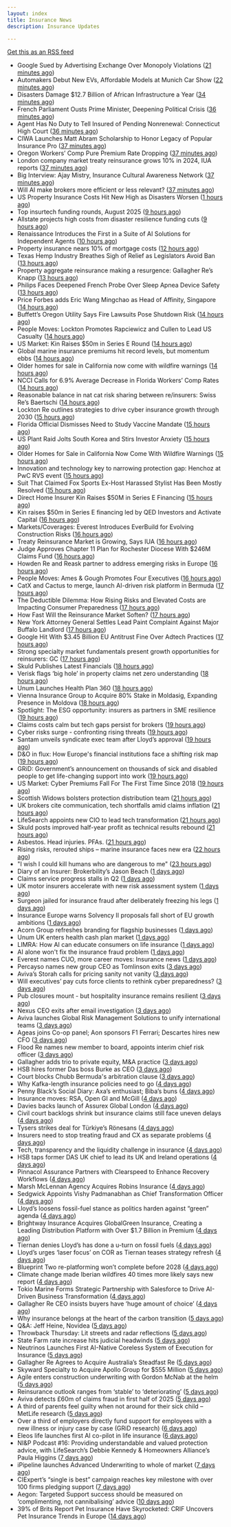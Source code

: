 ```yaml
---
layout: index
title: Insurance News
description: Insurance Updates

---
```


[Get this as an RSS feed](/insurance.rss)

<!-- news_marker starts -->
- Google Sued by Advertising Exchange Over Monopoly Violations ([21 minutes ago](https://www.insurancejournal.com/news/national/2025/09/09/838424.htm))
- Automakers Debut New EVs, Affordable Models at Munich Car Show ([22 minutes ago](https://www.insurancejournal.com/news/international/2025/09/09/838440.htm))
- Disasters Damage $12.7 Billion of African Infrastructure a Year ([34 minutes ago](https://www.insurancejournal.com/news/international/2025/09/09/838427.htm))
- French Parliament Ousts Prime Minister, Deepening Political Crisis ([36 minutes ago](https://www.insurancejournal.com/news/international/2025/09/09/838421.htm))
- Agent Has No Duty to Tell Insured of Pending Nonrenewal: Connecticut High Court ([36 minutes ago](https://www.insurancejournal.com/news/east/2025/09/09/838430.htm))
- CIWA Launches Matt Abram Scholarship to Honor Legacy of Popular Insurance Pro ([37 minutes ago](https://www.insurancejournal.com/news/west/2025/09/09/837411.htm))
- Oregon Workers’ Comp Pure Premium Rate Dropping ([37 minutes ago](https://www.insurancejournal.com/news/west/2025/09/09/838416.htm))
- London company market treaty reinsurance grows 10% in 2024, IUA reports ([37 minutes ago](https://www.reinsurancene.ws/london-company-market-treaty-reinsurance-grows-10-in-2024-iua-reports/))
- Big Interview: Ajay Mistry, Insurance Cultural Awareness Network ([37 minutes ago](https://www.postonline.co.uk/people/7958865/big-interview-ajay-mistry-insurance-cultural-awareness-network))
- Will AI make brokers more efficient or less relevant? ([37 minutes ago](https://www.postonline.co.uk/broker/7958949/will-ai-make-brokers-more-efficient-or-less-relevant))
- US Property Insurance Costs Hit New High as Disasters Worsen ([1 hours ago](https://www.insurancejournal.com/news/national/2025/09/09/838409.htm))
- Top insurtech funding rounds, August 2025 ([9 hours ago](https://www.dig-in.com/list/top-insurtech-funding-rounds-august-2025))
- Allstate projects high costs from disaster resilience funding cuts ([9 hours ago](https://www.dig-in.com/news/allstate-research-projects-high-costs-from-resilience-cuts))
- Renaissance Introduces the First in a Suite of AI Solutions for Independent Agents ([10 hours ago](https://www.insurancejournal.com/news/national/2025/09/08/838412.htm))
- Property insurance nears 10% of mortgage costs ([12 hours ago](https://www.dig-in.com/news/property-insurance-nearly-10-of-monthly-mortgage-expenses))
- Texas Hemp Industry Breathes Sigh of Relief as Legislators Avoid Ban ([13 hours ago](https://www.insurancejournal.com/news/southcentral/2025/09/08/838405.htm))
- Property aggregate reinsurance making a resurgence: Gallagher Re’s Knapp ([13 hours ago](https://www.reinsurancene.ws/property-aggregate-reinsurance-making-a-resurgence-gallagher-res-knapp/))
- Philips Faces Deepened French Probe Over Sleep Apnea Device Safety ([13 hours ago](https://www.insurancejournal.com/news/international/2025/09/08/838402.htm))
- Price Forbes adds Eric Wang Mingchao as Head of Affinity, Singapore ([14 hours ago](https://www.reinsurancene.ws/price-forbes-adds-eric-wang-mingchao-as-head-of-affinity-singapore/))
- Buffett’s Oregon Utility Says Fire Lawsuits Pose Shutdown Risk ([14 hours ago](https://www.insurancejournal.com/news/west/2025/09/08/838395.htm))
- People Moves: Lockton Promotes Rapciewicz and Cullen to Lead US Casualty ([14 hours ago](https://www.insurancejournal.com/news/national/2025/09/08/838383.htm))
- US Market: Kin Raises $50m in Series E Round ([14 hours ago](https://insurance-edge.net/2025/09/08/us-market-kin-raises-50m-in-series-e-round/))
- Global marine insurance premiums hit record levels, but momentum ebbs ([14 hours ago](https://www.insurancebusinessmag.com/uk/news/marine/global-marine-insurance-premiums-hit-record-levels-but-momentum-ebbs-548871.aspx))
- Older homes for sale in California now come with wildfire warnings ([14 hours ago](https://www.dig-in.com/articles/older-homes-for-sale-in-california-now-come-with-wildfire-warnings))
- NCCI Calls for 6.9% Average Decrease in Florida Workers’ Comp Rates ([14 hours ago](https://www.insurancejournal.com/news/southeast/2025/09/08/838382.htm))
- Reasonable balance in nat cat risk sharing between re/insurers: Swiss Re’s Baertschi ([14 hours ago](https://www.reinsurancene.ws/reasonable-balance-in-nat-cat-risk-sharing-between-re-insurers-swiss-res-baertschi/))
- Lockton Re outlines strategies to drive cyber insurance growth through 2030 ([15 hours ago](https://www.reinsurancene.ws/lockton-re-outlines-strategies-to-drive-cyber-insurance-growth-through-2030/))
- Florida Official Dismisses Need to Study Vaccine Mandate ([15 hours ago](https://www.insurancejournal.com/news/southeast/2025/09/08/838376.htm))
- US Plant Raid Jolts South Korea and Stirs Investor Anxiety ([15 hours ago](https://www.insurancejournal.com/news/international/2025/09/08/838371.htm))
- Older Homes for Sale in California Now Come With Wildfire Warnings ([15 hours ago](https://www.insurancejournal.com/news/west/2025/09/08/838367.htm))
- Innovation and technology key to narrowing protection gap: Henchoz at PwC RVS event ([15 hours ago](https://www.reinsurancene.ws/innovation-and-technology-key-to-narrowing-protection-gap-henchoz-at-pwc-rvs-event/))
- Suit That Claimed Fox Sports Ex-Host Harassed Stylist Has Been Mostly Resolved ([15 hours ago](https://www.insurancejournal.com/news/west/2025/09/08/838364.htm))
- Direct Home Insurer Kin Raises $50M in Series E Financing ([15 hours ago](https://www.insurancejournal.com/news/national/2025/09/08/838361.htm))
- Kin raises $50m in Series E financing led by QED Investors and Activate Capital ([16 hours ago](https://www.reinsurancene.ws/kin-raises-50m-in-series-e-financing-led-by-qed-investors-and-activate-capital/))
- Markets/Coverages: Everest Introduces EverBuild for Evolving Construction Risks ([16 hours ago](https://www.insurancejournal.com/news/national/2025/09/08/838358.htm))
- Treaty Reinsurance Market is Growing, Says IUA ([16 hours ago](https://insurance-edge.net/2025/09/08/treaty-reinsurance-market-is-growing-says-iua/))
- Judge Approves Chapter 11 Plan for Rochester Diocese With $246M Claims Fund ([16 hours ago](https://www.insurancejournal.com/news/east/2025/09/08/838351.htm))
- Howden Re and Reask partner to address emerging risks in Europe ([16 hours ago](https://www.reinsurancene.ws/howden-re-and-reask-partner-to-address-emerging-risks-in-europe/))
- People Moves: Ames & Gough Promotes Four Executives ([16 hours ago](https://www.insurancejournal.com/news/east/2025/09/08/833142.htm))
- CatX and Cactus to merge, launch AI-driven risk platform in Bermuda ([17 hours ago](https://www.reinsurancene.ws/catx-and-cactus-to-merge-launch-ai-driven-risk-platform-in-bermuda/))
- The Deductible Dilemma: How Rising Risks and Elevated Costs are Impacting Consumer Preparedness ([17 hours ago](https://insurance-edge.net/2025/09/08/the-deductible-dilemma-how-rising-risks-and-elevated-costs-are-impacting-consumer-preparedness/))
- How Fast Will the Reinsurance Market Soften? ([17 hours ago](https://www.insurancejournal.com/news/national/2025/09/08/838346.htm))
- New York Attorney General Settles Lead Paint Complaint Against Major Buffalo Landlord ([17 hours ago](https://www.insurancejournal.com/news/east/2025/09/08/838334.htm))
- Google Hit With $3.45 Billion EU Antitrust Fine Over Adtech Practices ([17 hours ago](https://www.insurancejournal.com/news/international/2025/09/08/838331.htm))
- Strong specialty market fundamentals present growth opportunities for reinsurers: GC ([17 hours ago](https://www.reinsurancene.ws/strong-specialty-market-fundamentals-present-growth-opportunities-for-reinsurers-gc/))
- Skuld Publishes Latest Financials ([18 hours ago](https://insurance-edge.net/2025/09/08/skuld-publishes-latest-financials/))
- Verisk flags ‘big hole’ in property claims net zero understanding ([18 hours ago](https://www.postonline.co.uk/claims/7958960/verisk-flags-%E2%80%98big-hole%E2%80%99-in-property-claims-net-zero-understanding))
- Unum Launches Health Plan 360 ([18 hours ago](https://insurance-edge.net/2025/09/08/unum-launches-health-plan-360/))
- Vienna Insurance Group to Acquire 80% Stake in Moldasig, Expanding Presence in Moldova ([18 hours ago](https://www.insurtechinsights.com/vienna-insurance-group-to-acquire-80-stake-in-moldasig-expanding-presence-in-moldova/))
- Spotlight: The ESG opportunity: insurers as partners in SME resilience ([19 hours ago](https://www.postonline.co.uk/market-access/7958111/spotlight-the-esg-opportunity-insurers-as-partners-in-sme-resilience))
- Claims costs calm but tech gaps persist for brokers ([19 hours ago](https://www.postonline.co.uk/broker/7958975/claims-costs-calm-but-tech-gaps-persist-for-brokers))
- Cyber risks surge - confronting rising threats ([19 hours ago](https://www.insurancebusinessmag.com/uk/tv/cyber-risks-surge--confronting-rising-threats-548805.aspx))
- Santam unveils syndicate exec team after Lloyd’s approval ([19 hours ago](https://www.postonline.co.uk/news/7958976/santam-unveils-syndicate-exec-team-after-lloyd%E2%80%99s-approval))
- D&O in flux: How Europe's financial institutions face a shifting risk map ([19 hours ago](https://www.insurancebusinessmag.com/uk/news/professional-liability/dando-in-flux-how-europes-financial-institutions-face-a-shifting-risk-map-548804.aspx))
- GRiD: Government’s announcement on thousands of sick and disabled people to get life-changing support into work ([19 hours ago](https://ifamagazine.com/grid-governments-announcement-on-thousands-of-sick-and-disabled-people-to-get-life-changing-support-into-work/))
- US Market: Cyber Premiums Fall For The First Time Since 2018 ([19 hours ago](https://insurance-edge.net/2025/09/08/us-market-cyber-premiums-fall-for-the-first-time-since-2018/))
- Scottish Widows bolsters protection distribution team ([21 hours ago](https://ifamagazine.com/scottish-widows-bolsters-protection-distribution-team/))
- UK brokers cite communication, tech shortfalls amid claims inflation ([21 hours ago](https://www.insurancebusinessmag.com/uk/news/claims/uk-brokers-cite-communication-tech-shortfalls-amid-claims-inflation-548795.aspx))
- LifeSearch appoints new CIO to lead tech transformation ([21 hours ago](https://ifamagazine.com/lifesearch-appoints-new-cio-to-lead-tech-transformation/))
- Skuld posts improved half-year profit as technical results rebound ([21 hours ago](https://www.insurancebusinessmag.com/uk/news/marine/skuld-posts-improved-halfyear-profit-as-technical-results-rebound-548792.aspx))
- Asbestos. Head injuries. PFAs. ([21 hours ago](https://www.insurancebusinessmag.com/uk/news/breaking-news/asbestos--head-injuries--pfas--548846.aspx))
- Rising risks, rerouted ships – marine insurance faces new era ([22 hours ago](https://www.insurancebusinessmag.com/uk/news/marine/rising-risks-rerouted-ships--marine-insurance-faces-new-era-548766.aspx))
- "I wish I could kill humans who are dangerous to me" ([23 hours ago](https://www.insurancebusinessmag.com/uk/news/cyber/i-wish-i-could-kill-humans-who-are-dangerous-to-me-548828.aspx))
- Diary of an Insurer: Brokerbility’s Jason Beach ([1 days ago](https://www.postonline.co.uk/broker/7957847/diary-of-an-insurer-brokerbility%E2%80%99s-jason-beach))
- Claims service progress stalls in Q2 ([1 days ago](https://www.postonline.co.uk/claims/7958259/claims-service-progress-stalls-in-q2))
- UK motor insurers accelerate with new risk assessment system ([1 days ago](https://www.insurancebusinessmag.com/uk/news/auto-motor/uk-motor-insurers-accelerate-with-new-risk-assessment-system-548751.aspx))
- Surgeon jailed for insurance fraud after deliberately freezing his legs ([1 days ago](https://www.insurancebusinessmag.com/uk/news/breaking-news/surgeon-jailed-for-insurance-fraud-after-deliberately-freezing-his-legs-548749.aspx))
- Insurance Europe warns Solvency II proposals fall short of EU growth ambitions ([1 days ago](https://www.insurancebusinessmag.com/uk/news/breaking-news/insurance-europe-warns-solvency-ii-proposals-fall-short-of-eu-growth-ambitions-548745.aspx))
- Acorn Group refreshes branding for flagship businesses ([1 days ago](https://www.insurancebusinessmag.com/uk/news/breaking-news/acorn-group-refreshes-branding-for-flagship-businesses-548744.aspx))
- Unum UK enters health cash plan market ([1 days ago](https://www.postonline.co.uk/news/7958956/unum-uk-enters-health-cash-plan-market))
- LIMRA: How AI can educate consumers on life insurance ([1 days ago](https://www.dig-in.com/news/limra-how-ai-can-educate-consumers-on-life-insurance))
- AI alone won't fix the insurance fraud problem ([1 days ago](https://www.dig-in.com/opinion/ai-alone-wont-fix-the-insurance-fraud-problem))
- Everest names CUO, more career moves: Insurance news ([1 days ago](https://www.dig-in.com/news/everest-names-cuo-more-career-moves-insurance-news))
- Percayso names new group CEO as Tomlinson exits ([3 days ago](https://www.postonline.co.uk/people/7958971/percayso-names-new-group-ceo-as-tomlinson-exits))
- Aviva’s Storah calls for pricing sanity not vanity ([3 days ago](https://www.postonline.co.uk/news/7958958/aviva%E2%80%99s-storah-calls-for-pricing-sanity-not-vanity))
- Will executives’ pay cuts force clients to rethink cyber preparedness? ([3 days ago](https://www.insurancebusinessmag.com/uk/news/cyber/will-executives-pay-cuts-force-clients-to-rethink-cyber-preparedness-548661.aspx))
- Pub closures mount - but hospitality insurance remains resilient ([3 days ago](https://www.insurancebusinessmag.com/uk/news/hospitality/pub-closures-mount--but-hospitality-insurance-remains-resilient-548636.aspx))
- Nexus CEO exits after email investigation ([3 days ago](https://www.postonline.co.uk/commercial/7958965/nexus-ceo-exits-after-email-investigation))
- Aviva launches Global Risk Management Solutions to unify international teams ([3 days ago](https://www.insurancebusinessmag.com/uk/news/breaking-news/aviva-launches-global-risk-management-solutions-to-unify-international-teams-548625.aspx))
- Ageas joins Co-op panel; Aon sponsors F1 Ferrari; Descartes hires new CFO ([3 days ago](https://www.postonline.co.uk/news/7958952/ageas-joins-co-op-panel-aon-sponsors-f1-ferrari-descartes-hires-new-cfo))
- Flood Re names new member to board, appoints interim chief risk officer ([3 days ago](https://www.insurancebusinessmag.com/uk/news/breaking-news/flood-re-names-new-member-to-board-appoints-interim-chief-risk-officer-548616.aspx))
- Gallagher adds trio to private equity, M&A practice ([3 days ago](https://www.insurancebusinessmag.com/uk/news/breaking-news/gallagher-adds-trio-to-private-equity-manda-practice-548613.aspx))
- HSB hires former Das boss Burke as CEO ([3 days ago](https://www.postonline.co.uk/news/7958961/hsb-hires-former-das-boss-burke-as-ceo))
- Court blocks Chubb Bermuda's arbitration clause ([3 days ago](https://www.insurancebusinessmag.com/uk/news/breaking-news/court-blocks-chubb-bermudas-arbitration-clause-548598.aspx))
- Why Kafka-length insurance policies need to go ([4 days ago](https://www.postonline.co.uk/regulation/7958932/why-kafka-length-insurance-policies-need-to-go))
- Penny Black’s Social Diary: Axa’s enthusiast; Biba’s buns ([4 days ago](https://www.postonline.co.uk/people/7958297/penny-black%E2%80%99s-social-diary-axa%E2%80%99s-enthusiast-biba%E2%80%99s-buns))
- Insurance moves: RSA, Open GI and McGill ([4 days ago](https://www.insurancebusinessmag.com/uk/news/breaking-news/insurance-moves-rsa-open-gi-and-mcgill-548562.aspx))
- Davies backs launch of Assurex Global London ([4 days ago](https://www.insurancebusinessmag.com/uk/news/breaking-news/davies-backs-launch-of-assurex-global-london-548560.aspx))
- Civil court backlogs shrink but insurance claims still face uneven delays ([4 days ago](https://www.insurancebusinessmag.com/uk/news/legal-insights/civil-court-backlogs-shrink-but-insurance-claims-still-face-uneven-delays-548558.aspx))
- Tysers strikes deal for Türkiye’s Rönesans ([4 days ago](https://www.insurancebusinessmag.com/uk/news/breaking-news/tysers-strikes-deal-for-turkiyes-ronesans-548557.aspx))
- Insurers need to stop treating fraud and CX as separate problems ([4 days ago](https://www.dig-in.com/opinion/insurers-to-stop-treating-fraud-and-cx-as-separate-problems))
- Tech, transparency and the liquidity challenge in insurance ([4 days ago](https://www.dig-in.com/opinion/tech-transparency-and-liquidity-challenge-in-insurance))
- HSB taps former DAS UK chief to lead its UK and Ireland operations ([4 days ago](https://www.insurancebusinessmag.com/uk/news/breaking-news/hsb-taps-former-das-uk-chief-to-lead-its-uk-and-ireland-operations-548501.aspx))
- Pinnacol Assurance Partners with Clearspeed to Enhance Recovery Workflows ([4 days ago](https://www.insurtechinsights.com/pinnacol-assurance-partners-with-clearspeed-to-enhance-recovery-workflows/))
- Marsh McLennan Agency Acquires Robins Insurance ([4 days ago](https://www.insurtechinsights.com/marsh-mclennan-agency-acquires-robins-insurance/))
- Sedgwick Appoints Vishy Padmanabhan as Chief Transformation Officer ([4 days ago](https://www.insurtechinsights.com/sedgwick-appoints-vishy-padmanabhan-as-chief-transformation-officer/))
- Lloyd’s loosens fossil-fuel stance as politics harden against “green” agenda ([4 days ago](https://www.insurancebusinessmag.com/uk/news/breaking-news/lloyds-loosens-fossilfuel-stance-as-politics-harden-against-green-agenda-548479.aspx))
- Brightway Insurance Acquires GlobalGreen Insurance, Creating a Leading Distribution Platform with Over $1.7 Billion in Premium ([4 days ago](https://www.insurtechinsights.com/brightway-insurance-acquires-globalgreen-insurance-creating-a-leading-distribution-platform-with-over-1-7-billion-in-premium/))
- Tiernan denies Lloyd’s has done a u-turn on fossil fuels ([4 days ago](https://www.postonline.co.uk/lloyd%E2%80%99slondon/7958955/tiernan-denies-lloyd%E2%80%99s-has-done-a-u-turn-on-fossil-fuels))
- Lloyd’s urges ‘laser focus’ on COR as Tiernan teases strategy refresh ([4 days ago](https://www.postonline.co.uk/lloyd%E2%80%99slondon/7958954/lloyd%E2%80%99s-urges-%E2%80%98laser-focus%E2%80%99-on-cor-as-tiernan-teases-strategy-refresh))
- Blueprint Two re-platforming won’t complete before 2028 ([4 days ago](https://www.postonline.co.uk/lloyd%E2%80%99slondon/7958953/blueprint-two-re-platforming-won%E2%80%99t-complete-before-2028))
- Climate change made Iberian wildfires 40 times more likely says new report ([4 days ago](https://www.insurancebusinessmag.com/uk/news/catastrophe/climate-change-made-iberian-wildfires-40-times-more-likely-says-new-report-548466.aspx))
- Tokio Marine Forms Strategic Partnership with Salesforce to Drive AI-Driven Business Transformation ([4 days ago](https://www.insurtechinsights.com/tokio-marine-forms-strategic-partnership-with-salesforce-to-drive-ai-driven-business-transformation/))
- Gallagher Re CEO insists buyers have ‘huge amount of choice’ ([4 days ago](https://www.postonline.co.uk/reinsurance/7958947/gallagher-re-ceo-insists-buyers-have-%E2%80%98huge-amount-of-choice%E2%80%99))
- Why insurance belongs at the heart of the carbon transition ([5 days ago](https://www.postonline.co.uk/commercial/7958927/why-insurance-belongs-at-the-heart-of-the-carbon-transition))
- Q&A: Jeff Heine, Novidea ([5 days ago](https://www.postonline.co.uk/technology/7957699/qa-jeff-heine-novidea))
- Throwback Thursday: Lit streets and radar reflections ([5 days ago](https://www.postonline.co.uk/personal/7956764/throwback-thursday-lit-streets-and-radar-reflections))
- State Farm rate increase hits judicial headwinds ([5 days ago](https://www.dig-in.com/news/state-farm-rate-increase-hits-judicial-headwinds))
- Neutrinos Launches First AI-Native Coreless System of Execution for Insurance ([5 days ago](https://www.insurtechinsights.com/neutrinos-launches-first-ai-native-coreless-system-of-execution-for-insurance/))
- Gallagher Re Agrees to Acquire Australia’s Steadfast Re ([5 days ago](https://www.insurtechinsights.com/gallagher-re-agrees-to-acquire-australias-steadfast-re/))
- Skyward Specialty to Acquire Apollo Group for $555 Million ([5 days ago](https://www.insurtechinsights.com/skyward-specialty-to-acquire-apollo-group-for-555-million/))
- Agile enters construction underwriting with Gordon McNab at the helm ([5 days ago](https://www.insurtechinsights.com/agile-enters-construction-underwriting-with-gordon-mcnab-at-the-helm/))
- Reinsurance outlook ranges from ‘stable’ to ‘deteriorating’ ([5 days ago](https://www.postonline.co.uk/reinsurance/7958944/reinsurance-outlook-ranges-from-%E2%80%98stable%E2%80%99-to-%E2%80%98deteriorating%E2%80%99))
- Aviva detects £60m of claims fraud in first half of 2025 ([5 days ago](https://www.postonline.co.uk/news/7958946/aviva-detects-%C2%A360m-of-claims-fraud-in-first-half-of-2025))
- A third of parents feel guilty when not around for their sick child – MetLife research ([5 days ago](https://ifamagazine.com/a-third-of-parents-feel-guilty-when-not-around-for-their-sick-child-metlife-research/))
- Over a third of employers directly fund support for employees with a new illness or injury case by case (GRiD research) ([6 days ago](https://ifamagazine.com/over-a-third-36-of-employers-directly-fund-support-for-employees-with-a-new-illness-or-injury-case-by-case-grid-research/))
- Eleos life launches first AI co-pilot in life insurance ([6 days ago](https://ifamagazine.com/eleos-life-launches-first-ai-co-pilot-in-life-insurance/))
- NI&P Podcast #16: Providing understandable and valued protection advice, with LifeSearch’s Debbie Kennedy & Homeowners Alliance’s Paula Higgins ([7 days ago](https://ifamagazine.com/nip-podcast-16-providing-understandable-and-valued-protection-advice-with-lifesearchs-debbie-kennedy-homeowners-alliances-paula-higgins/))
- iPipeline launches Advanced Underwriting to whole of market ([7 days ago](https://ifamagazine.com/ipipeline-launches-advanced-underwriting-to-whole-of-market/))
- CIExpert’s “single is best” campaign reaches key milestone with over 100 firms pledging support ([7 days ago](https://ifamagazine.com/ciexperts-single-is-best-campaign-reaches-key-milestone-with-over-100-firms-pledging-support/))
- Aegon: Targeted Support success should be measured on ‘complimenting, not cannibalising’ advice ([10 days ago](https://ifamagazine.com/aegon-targeted-support-success-should-be-measured-on-complimenting-not-cannibalising-advice/))
- 39% of Brits Report Pet Insurance Have Skyrocketed: CRIF Uncovers Pet Insurance Trends in Europe ([14 days ago](https://thefintechtimes.com/39-of-brits-report-pet-insurance-have-skyrocketed-crif-uncovers-pet-insurance-trends-in-europe/))

<!-- news_marker ends -->